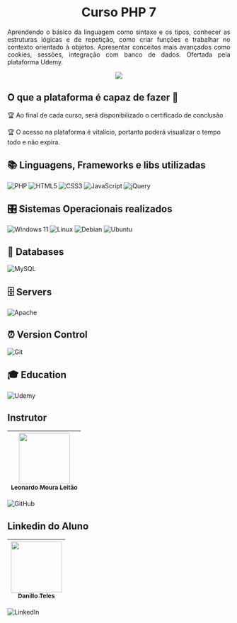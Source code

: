 <h1 align="center"> Curso PHP 7 </h1>
<p align="justify"> Aprendendo o básico da linguagem como sintaxe e os tipos, conhecer as estruturas lógicas e de repetição, como criar funções e trabalhar no contexto orientado à objetos. Apresentar conceitos mais avançados como cookies, sessões, integração com banco de dados. Ofertada pela plataforma Udemy. </p>

<p align="center"><img src="http://img.shields.io/static/v1?label=STATUS&message=%20CONCLUIDO&color=GREEN&style=for-the-badge"/></p>

## O que a plataforma é capaz de fazer :checkered_flag:
:trophy: Ao final de cada curso, será disponibilizado o certificado de conclusão

:trophy: O acesso na plataforma é vitalício, portanto poderá visualizar o tempo todo e não expira. 

## :books: Linguagens, Frameworks e libs utilizadas 
![PHP](https://img.shields.io/badge/php-%23777BB4.svg?style=for-the-badge&logo=php&logoColor=white)
![HTML5](https://img.shields.io/badge/html5-%23E34F26.svg?style=for-the-badge&logo=html5&logoColor=white)
![CSS3](https://img.shields.io/badge/css3-%231572B6.svg?style=for-the-badge&logo=css3&logoColor=white)
![JavaScript](https://img.shields.io/badge/javascript-%23323330.svg?style=for-the-badge&logo=javascript&logoColor=%23F7DF1E)
![jQuery](https://img.shields.io/badge/jquery-%230769AD.svg?style=for-the-badge&logo=jquery&logoColor=white)
## :control_knobs: Sistemas Operacionais realizados
![Windows 11](https://img.shields.io/badge/Windows%2011-%230079d5.svg?style=for-the-badge&logo=Windows%2011&logoColor=white)
![Linux](https://img.shields.io/badge/Linux-FCC624?style=for-the-badge&logo=linux&logoColor=black)
![Debian](https://img.shields.io/badge/Debian-D70A53?style=for-the-badge&logo=debian&logoColor=white)
![Ubuntu](https://img.shields.io/badge/Ubuntu-E95420?style=for-the-badge&logo=ubuntu&logoColor=white)
## :floppy_disk: Databases
![MySQL](https://img.shields.io/badge/mysql-4479A1.svg?style=for-the-badge&logo=mysql&logoColor=white)
## :file_cabinet: Servers
![Apache](https://img.shields.io/badge/apache-%23D42029.svg?style=for-the-badge&logo=apache&logoColor=white)
## :alarm_clock: Version Control
![Git](https://img.shields.io/badge/git-%23F05033.svg?style=for-the-badge&logo=git&logoColor=white)
## :mortar_board: Education 
![Udemy](https://img.shields.io/badge/Udemy-A435F0?style=for-the-badge&logo=Udemy&logoColor=white)
## Instrutor
[<img src="https://avatars.githubusercontent.com/u/1732820?v=4" width=115 > <br> <sub> Leonardo Moura Leitão </sub>](https://github.com/leonardomleitao) |
| :---: |
![GitHub](https://img.shields.io/badge/github-%23121011.svg?style=for-the-badge&logo=github&logoColor=white)

## Linkedin do Aluno
[<img src="https://media.licdn.com/dms/image/v2/D4D03AQHI20SknUFvqA/profile-displayphoto-shrink_200_200/profile-displayphoto-shrink_200_200/0/1692528467769?e=1733356800&v=beta&t=XCZg2kxefPwBvIORGgMg8U-YYN8H3gtbzJhY9iDYKcg" width=115 > <br> <sub> Danillo Teles </sub>](https://www.linkedin.com/in/danilloteles/) |
| :---: |
![LinkedIn](https://img.shields.io/badge/linkedin-%230077B5.svg?style=for-the-badge&logo=linkedin&logoColor=white)
